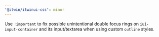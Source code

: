 ```yaml
---
'@itwin/itwinui-css': minor
---
```


Use `!important` to fix possible unintentional double focus rings on `iui-input-container` and its input/textarea when using custom `outline` styles.

